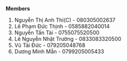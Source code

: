 **Members**  
1. Nguyễn Thị Anh Thi(C) - 080305002637  
2. Lê Phạm Đức Thịnh - 0585882040014  
3. Nguyễn Tấn Tài - 0755075520500  
4. Lê Nguyễn Nhật Trường - 0833083320500  
5. Vũ Tài Đức - 079205048768  
6. Dương Minh Mẫn - 0799205005433  
